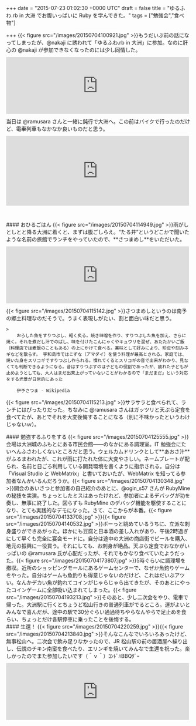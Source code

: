 
+++
date = "2015-07-23 01:02:30 +0000 UTC"
draft = false
title = "ゆるふわ.rb in 大洲 でお腹いっぱいに Ruby を学んできた。"
tags = ["勉強会","食べ物"]

+++
{{< figure src="/images/20150704100921.jpg"  >}}もうだいぶ前の話になってしまったが、@nakaji に誘われて「ゆるふわ.rb in 大洲」に参加。なのに肝心の @nakaji が参加できなくなったのには少し同情した。<iframe src="https://hatenablog-parts.com/embed?url=https%3A%2F%2Fyurufuwa.doorkeeper.jp%2Fevents%2F27706" title="ゆるふわ.rb　in 大洲　〜ここがスゴイよ RubyMine！〜" class="embed-card embed-webcard" scrolling="no" frameborder="0" style="display: block; width: 100%; height: 155px; max-width: 500px; margin: 10px 0px;"></iframe>当日は @ramusara さんと一緒に鈍行で大洲へ。この前はバイクで行ったのだけど、<s>電車</s>列車もなかなか良いものだと思う。<iframe src="https://hatenablog-parts.com/embed?url=https%3A%2F%2Fblog.daruyanagi.jp%2Fentry%2F2015%2F05%2F21%2F000339" title="バイク：天気がよかったので大洲城に出かけたらなぜか旗振りさせられてた件について（前篇） - だるろぐ" class="embed-card embed-blogcard" scrolling="no" frameborder="0" style="display: block; width: 100%; height: 190px; max-width: 500px; margin: 10px 0px;"></iframe><br/>


<div class="section">
    #### おひるごはん
    {{< figure src="/images/20150704114949.jpg"  >}}雨がしとしとと降る大洲に着くと、まずは腹ごしらえ。“たる井”というどこかで聞いたような名前の旅館でランチをやっていたので、**さつまめし**をいただいた。<iframe src="https://hatenablog-parts.com/embed?url=http%3A%2F%2Fwww.oozu-taruiryokan.com%2F%25E6%2596%2599%25E8%258B%2591%25E3%2581%259F%25E3%2582%258B%25E4%25BA%2595%2F" title="料苑たる井" class="embed-card embed-webcard" scrolling="no" frameborder="0" style="display: block; width: 100%; height: 155px; max-width: 500px; margin: 10px 0px;"></iframe>{{< figure src="/images/20150704115142.jpg"  >}}さつまめしというのは南予の郷土料理なのだそうで。うまく表現しがたい、割と面白い味だと思う。

    >
        おろした魚をすりつぶし、軽く炙る。焼き味噌を作り、すりつぶした魚を加え、さらに焼く。それを煮だし汁でのばし、味を付けたこんにゃくやキュウリを混ぜ、あたたかいご飯（料理店では麦飯のこともある）の上にかけて食べる。薬味として好みにより、珍皮や刻みネギなどを散らす。 宇和島市ではこずな（アマダイ）を使う料理が最高とされる。家庭では、焼いた身をスリコギですりつぶし作られる。慣れてくるとスリコギの音で出来がわかり、見なくても判断できるようになる。昔はすりつぶすのは子どもの役割であったが、疲れた子どもが止めようとしても、大人はまだ出来上がっていないことがわかるので「まだまだ」という対応をする光景が日常的にあった

        伊予さつま - Wikipedia
    
{{< figure src="/images/20150704115213.jpg"  >}}サラサラと食べられて、ランチにはぴったりだった。ちなみに @ramusara さんはガッツリと天ぷら定食を食べてたが、あとでそれを大変後悔することになる（別に不味かったというわけじゃないｗ）。

</div>
<div class="section">
    #### 勉強するふりをする
    {{< figure src="/images/20150704125555.jpg"  >}}会場は大洲城のふもとにある市民会館――のなかにある調理室。IT 勉強会にたいへんふさわしくないところだと思う。ウェルカムドリンクとして**あおさ汁**がふるまわれたが、これが雨に打たれた体に大変やさしい。ネームプレートが配られ、名前と日ごろ利用している開発環境を書くように指示される。自分は「Visual Studio と WebMatrix」と書いておいたが、WebMatrix を知ってる参加者なんかいるんだろうか。{{< figure src="/images/20150704130348.jpg"  >}}開会のあいさつと参加者の自己紹介のあとに、@ogin_s57 さんが RubyMine の秘技を実演。ちょっとしたミスはあったけれど、参加者によるデバッグが功を奏し、無事に終了した。図らずも RubyMine のデバッグ機能を駆使することになり、とても実践的なデモになった。さて、ここからが本番。{{< figure src="/images/20150704133708.jpg"  >}}{{< figure src="/images/20150704140532.jpg"  >}}ボーっと眺めているうちに、立派な刺身盛りができあがった。ほかにも豆腐と日本酒の差し入れがあり、午後2時過ぎにして早くも完全に宴会モードに。自分は途中の大洲の商店街でビールを購入、地元の振興に一役買う。それにしても、お刺身が絶品。天ぷら定食でおなかがいっぱいの @ramusara 氏が心配だったが、それでもかなり食べていたようだった。{{< figure src="/images/20150704173807.jpg"  >}}5時ぐらいに調理場を撤収。近所のショッピングモールにあるゲームセンターで、なぜか魚釣りゲームをやった。自分はゲームも魚釣りも得意じゃないのだけど、これはだいぶアツい。なんかデカい魚が釣れてコインがじゃらじゃら出てきたが、そのあとにやったコインゲームに全部吸い込まれてしまった。{{< figure src="/images/20150704193213.jpg"  >}}そのあと、少し二次会をやり、電車で帰った。大洲駅に行くとちょうど松山行きの普通列車がでるところ。運がよいとみんなで喜んだが、途中の駅で30分ぐらい通過待ちやらなんやらで足止めを食らい、ちょっとだけ各駅停車に乗ったことを後悔する。

</div>
<div class="section">
    #### 生還！
    {{< figure src="/images/20150704220259.jpg"  >}}{{< figure src="/images/20150704213840.jpg"  >}}そんなこんなでいろいろあったけど、無事松山へ。二次会で飲み足りなかったので、JR 松山駅の前の居酒屋へ繰り出し、伝説のチキン南蛮を食べたり、エリンギを焼いてみんなで生還を祝った。楽しかったのでまた参加したいです（＾ｖ＾）ｺﾝﾄﾞﾊBBQﾀﾞｰ<iframe src="https://hatenablog-parts.com/embed?url=http%3A%2F%2Fd.hatena.ne.jp%2Fogin_s57%2F20150708%2F1436318956" title="ゆるふわ.rb　in 大洲　〜ここがスゴイよ RubyMine！〜 を開催しました - ITエンジニアとして生きる" class="embed-card embed-webcard" scrolling="no" frameborder="0" style="display: block; width: 100%; height: 155px; max-width: 500px; margin: 10px 0px;"></iframe>

</div>

